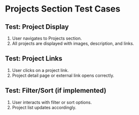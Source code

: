 # Projects Section Test Cases

## Test: Project Display
1. User navigates to Projects section.
2. All projects are displayed with images, description, and links.

## Test: Project Links
1. User clicks on a project link.
2. Project detail page or external link opens correctly.

## Test: Filter/Sort (if implemented)
1. User interacts with filter or sort options.
2. Project list updates accordingly.

